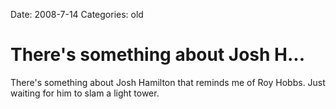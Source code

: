 Date: 2008-7-14
Categories: old

# There's something about Josh H...

There's something about Josh Hamilton that reminds me of Roy Hobbs. Just waiting for him to slam a light tower.
